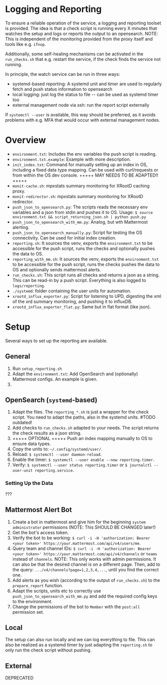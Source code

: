 # Logging and Reporting
To ensure a reliable operation of the service, a logging and reporting toolset is provided.
The idea is that a check script is running every X minutes that watches the setup and logs or reports the output to an opensearch.
NOTE: This is independent of the monitoring provided from the proxy itself and tools like e.g. `ifnop`.

Additionally, some self-healing mechanisms can be activated in the `run_checks.sh` that e.g. restart the service, if the check finds the service not running.

In principle, the watch service can be run in three ways:
- systemd-based reporting: A systemd unit and timer are used to regularly fetch and push status information to opensearch
- local logging: just log the status to file -- can be used as systemd timer too
- external management node via ssh: run the report script externally

If `systemctl --user` is available, this way should be preferred, as it avoids problems with e.g. MFA that would occur with external management nodes.

# Overview
- `environment.txt`: Includes the env variables the push script is reading.
- `environment.txt.example`: Example with more description.
- `init_index.txt`: Command for manually setting up an index in OS, including a fixed data type mapping. Can be used with curl/requests or from within the OS dev console. +++++ MAY NEEDS TO BE ADAPTED!! +++++
- `monit-cache.sh`: mpxstats summary monitoring for XRootD caching proxy.
- `monit-redirector.sh`: mpxstats summary monitoring for XRootD redirector.
- `push_json_to_opensearch.py`: The scripts reads the necessary env variables and a json from stdin and pushes it to OS. Usage: `$ source environment.txt && script_returning_json.sh | python push.py`
- `push_json_to_opensearch_with_mm.py`: Analog, but wth Mattermost alerting.
- `push_json_to_opensearch_manually.py`: Script for testing the OS connectivity. Can be used for initial index creation.
- `reporting.sh`: It sources the venv, exports the `environment.txt` to be accessible for the push script, runs the checks and optionally pushes the data to OS.
- `reporting_with_mm.sh`: It sources the venv, exports the `environment.txt` to be accessible for the push script, runs the checks pushes the data to OS and optionally sends mattermost alerts.
- `run_checks.sh`: This script runs all checks and returns a json as a string. This can be read-in by a push script. Everything is also logged to `logs/reporting`.
- `./systemd`: folder containing the user units for automation.
- `xrootd_influx_exporter.py`: Script for listening to UPD, digesting the xml of the xrd summary monitoring, and pushing it to influxDB.
- `xrootd_influx_exporter_flat.py`: Same but in flat format (like json).

# Setup
Several ways to set up the reporting are available.

## General
1) Run `setup_reporting.sh`
2) Adapt the `environment.txt`: Add OpenSearch and (optionally) Mattermost configs. An example is given.
3)

## OpenSearch (`systemd`-based)
1) Adapt the files. The `reporting_*.sh` is just a wrapper for the check script. You need to adapt the paths, also in the systemd units. #TODO outdated!
2) Add checks to `run_checks.sh` adapted to your needs. The script returns the check results as a json string.
3) +++++ OPTIONAL +++++ Push an index mapping manually to OS to ensure data types.
4) Copy the units to: `~/.config/systemd/user/`.
5) Reload: `$ systemctl --user daemon-reload`.
6) Enable the timer: `$ systemctl --user enable --now reporting.timer`.
7) Verify: `$ systemctl --user status reporting.timer` or `$ journalctl --user-unit reporting.service`.

### Setting Up the Data
???

## Mattermost Alert Bot
1) Create a bot in mattermost and give him for the beginning `system administrator` permissions (NOTE: This SHOULD BE CHANGED later!)
2) Get the bot's access token.
3) Verify the bot to be working: `$ curl -i -H 'authorization: Bearer <your token>' https://your.mattermost.com/api/v4/users/me`.
4) Query team and channel IDs: `$ curl -i -H 'authorization: Bearer <your token>' https://your.mattermost.com/api/v4/channels` or `teams` instead of `channels`.
NOTE: This only works with admin permissions. It can also be that the desired channel is on a different page. Then, add to the query: `.../v4/channels?page=1,2,3,4,...`, until you find the correct one.
5) Add alerts as you wish (according to the output of `run_checks.sh`) to the `prepare_report` function.
6) Adapt the scripts, units etc to correctly use `push_json_to_opensearch_with_mm.py` and add the required config keys to the environment.
7) Change the permissions of the bot to `Member` with the `post:all` permission set.

## Local
The setup can also run locally and we can log everything to file.
This can also be realized as a systemd timer by just adapting the `reporting.sh` to only run the check script without pushing.

## External
DEPRECATED
